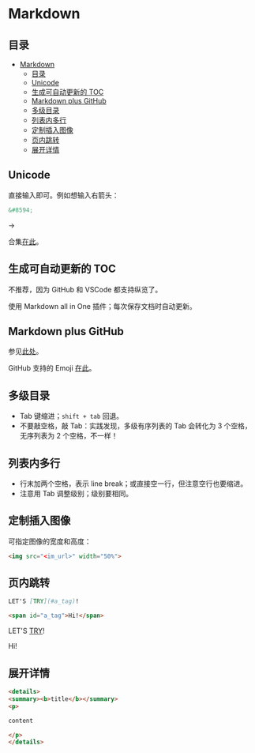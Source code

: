 # Markdown

## 目录

- [Markdown](#markdown)
  - [目录](#目录)
  - [Unicode](#unicode)
  - [生成可自动更新的 TOC](#生成可自动更新的-toc)
  - [Markdown plus GitHub](#markdown-plus-github)
  - [多级目录](#多级目录)
  - [列表内多行](#列表内多行)
  - [定制插入图像](#定制插入图像)
  - [页内跳转](#页内跳转)
  - [展开详情](#展开详情)

## Unicode

直接输入即可。例如想输入右箭头：

```markdown
&#8594;
```

&#8594;

合集[在此](https://unicode-table.com/en/sets/)。

## 生成可自动更新的 TOC

不推荐，因为 GitHub 和 VSCode 都支持纵览了。

使用 Markdown all in One 插件；每次保存文档时自动更新。

## Markdown plus GitHub

参见[此处](https://enterprise.github.com/downloads/en/markdown-cheatsheet.pdf)。

GitHub 支持的 Emoji [在此](https://www.webfx.com/tools/emoji-cheat-sheet/)。

## 多级目录

- Tab 键缩进；`shift + tab` 回退。
- 不要敲空格，敲 Tab：实践发现，多级有序列表的 Tab 会转化为 3 个空格，无序列表为 2 个空格，不一样！

## 列表内多行

- 行末加两个空格，表示 line break；或直接空一行，但注意空行也要缩进。
- 注意用 Tab 调整级别；级别要相同。

## 定制插入图像

可指定图像的宽度和高度：

```markdown
<img src="<im_url>" width="50%">
```

## 页内跳转

```markdown
LET'S [TRY](#a_tag)!

<span id="a_tag">Hi!</span>
```

LET'S [TRY](#a_tag)!

<span id="a_tag">Hi!</span>

## 展开详情

```markdown
<details>
<summary><b>title</b></summary>
<p>

content

</p>
</details>
```
